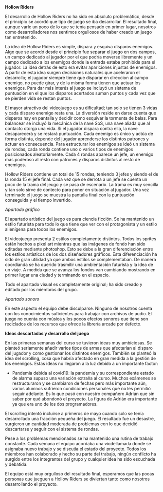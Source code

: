 **Hollow Riders**

El desarrollo de Hollow Riders no ha sido en absoluto problemático, desde el principio se acordó que tipo de juego se iba desarrollar. El resultado final, aunque varíe un poco de lo que se tenía pensado en primer lugar, nosotros como desarrolladores nos sentimos orgullosos de haber creado un juego tan entretenido.

La idea de Hollow Riders es simple, dispara y esquiva disparos enemigos. Algo que se acordó desde el principio fue separar el juego en dos campos, un campo dedicado al jugador por el que podría moverse libremente y un campo dedicado a los enemigos donde la entrada estaba prohibida para el jugador. La idea detrás de esto era evitar apariciones injustas de enemigos. A partir de esta idea surgen decisiones naturales que aceleraron el desarrollo; el jugador siempre tiene que disparar en direccion al campo enemigo, no puede girar, y de la misma forma tienen que actuar los enemigos. Para dar más interés al juego se incluyó un sistema de puntuación en el que los disparos acertados suman puntos y cada vez que se pierden vida se restan puntos. 

El mayor atractivo del videojuego es su dificultad; tan solo se tienen 3 vidas y cada disparo enemigo resta una. La diversión reside en darse cuenta que disparos hay en pantalla y decidir como esquivar la tormenta de balas. Para balancear se incluyó la mecánica de la nave SoS, una nave aliada que al contacto otorga una vida. Si el jugador dispara contra ella, la nave desaparecerá y se restará puntuación. Cada enemigo es único y actúa de forma distinta, depende del jugador aprenderse los distintos patrones y actuar en consecuencia. 
Para estructurar los enemigos se ideó un sistema de rondas, cada ronda contiene uno o varios tipos de enemigos posicionados aleatoriamente. Cada 4 rondas aparece un jefe, un enemigo más poderoso al resto con patrones y disparos distintos al resto de enemigos. 

Hollow Riders contiene un total de 15 rondas, teniendo 3 jefes y siendo el de la ronda 15 el jefe final. Cada vez que se derrota a un jefe se cuenta un poco de la trama del jeugo y se pasa de escenario. La trama es muy sencilla y tan solo sirve de contecto para poner en situación al jugador. Una vez terminado el juego se muestra la pantalla final con la puntuación conseguida y el tiempo invertido. 



*Apartado gráfico*

El apartado artístico del juego es pura ciencia ficción. Se ha mantenido un estilo futurista para todo lo que tiene que ver con el protagonista y un estilo alienígena para todos los enemigos. 

El videojuego presenta 2 estilos completamente distintos. Todos los sprites están hechos a pixel art mientras que las imágenes de fondo han sido editadas mediante photoshop. Esto se debe a la gran diferenciación entre los estilos artísticos de los dos diseñadores gráficos. Esta diferenciación ha sido de gran utilidad ya que ambos estilos se complementaban. De manera coordianda se ha querido trasmitir una ambientación futurista y la idea de un viaje. A medida que se avanza los fondos van cambiando mostrando en primer lugar una ciudad y terminando en el espacio.

Todo el apartado visual es completamente original; ha sido creado y editado por los miembros del grupo.



*Apartado sonoro*

En este aspecto el equipo debe disculparse. Ninguno de nosotros cuenta con los conocimientos suficientes para trabajar con archivos de audio. El juego no cuenta con música y los pocos efectos sonoros que tiene son reciclados de los recursos que ofrece la librería arcade por defecto. 

**Ideas descartadas y desarrollo del juego**

En las primeras semanas del curso se tuvieron ideas muy ambiciosas. Se planteó seriamente añadir varios tipos de armas que afectarían al disparo del jugador y como gestionar los distintos enemigos. También se planteó la idea del scrolling, cosa que habría afectado en gran medida a la gestión de los enemigos. Estas ideas no llegaron a la luz debido a un importante factor:

- Pandemia debida al covid19: la pandemia y su correspondiente estado de alarma supuso una variación extraña al curso. Muchos exámenes se restructuraron y se cambiaron de fechas pero más importante aún, varios alumnos sufrieron condiciones personales que no les permitió seguir adelante. Es lo que pasó con nuestro compañero Adrián que sin saber por qué abondonó el proyecto. La figura de Adrián era importante ya que era uno de los dos programadores.

El scrolling intentó incluirse a primeros de mayo cuando solo se tenía desarrollado una fracción pequeña del juego. El resultado fue un desastre, surgieron un cantidad moderada de problemas con lo que decidió descartarse y seguir con el sistema de rondas.

Pese a los problemas mencionados se ha mantenido una rutina de trabajo constante. Cada semana el equipo acordaba una viodellamada donde se asignaba nuevo trabajo y se discutía el estado del proyecto. Todos los miembros han colaborado y hecho su parte del trabajo, ningún conflicto ha surgido entre los integrantes del grupo y cualquier idea ha sido escuchada y debatida. 

El equipo está muy orgulloso del resultado final, esperamos que las pocas personas que jueguen a Hollow Riders se diviertan tanto como nosotros desarrollando el proyecto. 



